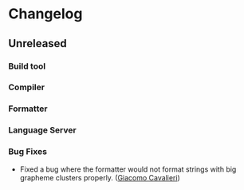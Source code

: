 # Changelog

## Unreleased

### Build tool

### Compiler

### Formatter

### Language Server

### Bug Fixes

- Fixed a bug where the formatter would not format strings with big grapheme
  clusters properly.
  ([Giacomo Cavalieri](https://github.com/giacomocavalieri))
